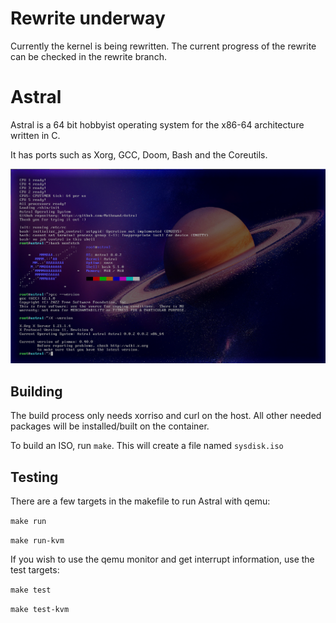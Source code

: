 # Rewrite underway

Currently the kernel is being rewritten. The current progress of the rewrite can be checked in the rewrite branch.

# Astral

Astral is a 64 bit hobbyist operating system for the x86-64 architecture written in C.

It has ports such as Xorg, GCC, Doom, Bash and the Coreutils.

![](https://raw.githubusercontent.com/Mathewnd/Astral/main/gh-stuff/screenie.png)

## Building

The build process only needs xorriso and curl on the host. All other needed packages will be installed/built on the container.

To build an ISO, run ``make``. This will create a file named ``sysdisk.iso``

## Testing

There are a few targets in the makefile to run Astral with qemu:

``make run``

``make run-kvm``

If you wish to use the qemu monitor and get interrupt information, use the test targets:

``make test``

``make test-kvm``

